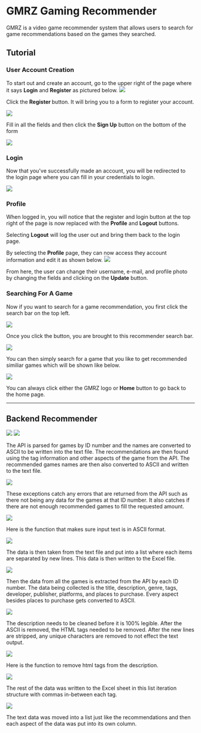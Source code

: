 # GMRZ Gaming Recommender
GMRZ is a video game recommender system that allows users to search for game recommendations based on the games they searched.

<h2>Tutorial</h2>
<h3>User Account Creation</h3>

To start out and create an account, go to the upper right of the page where it says <b>Login</b> and <b>Register</b> as pictured below.
![](GMRZ%20Tutorial/LoginHomePage.png)

Click the <b> Register </b> button. It will bring you to a form to register your account.

![](GMRZ%20Tutorial/RegisterPage.png)

Fill in all the fields and then click the <b>Sign Up</b> button on the bottom of the form

![](GMRZ%20Tutorial/RegisteredFilledIn.png)


<h3> Login </h3>

Now that you've successfully made an account, you will be redirected to the login page where you can fill in your credentials to login.

![](GMRZ%20Tutorial/LoginPage.png)

<h3>Profile</h3>

When logged in, you will notice that the register and login button at the top right of the page is now replaced with the <b>Profile</b> and <b>Logout</b> buttons. 

Selecting <b>Logout</b> will log the user out and bring them back to the login page.

By selecting the <b>Profile</b> page, they can now access they account information and edit it as shown below.
![](GMRZ%20Tutorial/ProfilePage.png)

From here, the user can change their username, e-mail, and profile photo by changing the fields and clicking on the <b>Update</b> button.

<h3>Searching For A Game</h3>

Now if you want to search for a game recommendation, you first click the search bar on the top left.

![](GMRZ%20Tutorial/search.png)

Once you click the button, you are brought to this recommender search bar.

![](GMRZ%20Tutorial/search1.png)



You can then simply search for a game that you like to get recommended similiar games which will be shown like below.


![](GMRZ%20Tutorial/search2.png)

You can always click either the GMRZ logo or <b>Home</b> button to go back to the home page.


-------------------------------------------------------------------------------------------------------------------------------------


<h2>Backend Recommender</h2>

![](GMRZ%20Tutorial/python.png)
![](GMRZ%20Tutorial/python1.png)


The API is parsed for games by ID number and the names are converted to ASCII to be written into the text file. The recommendations are then found using the tag information and other aspects of the game from the API. The recommended games names are then also converted to ASCII and written to the text file.



![](GMRZ%20Tutorial/python2.png)


These exceptions catch any errors that are returned from the API such as there not being any data for the games at that ID number. It also catches if there are not enough recommended games to fill the requested amount.


![](GMRZ%20Tutorial/python3.png)


Here is the function that makes sure input text is in ASCII format.



![](GMRZ%20Tutorial/python4.png)


The data is then taken from the text file and put into a list where each items are separated by new lines. This data is then written to the Excel file.


![](GMRZ%20Tutorial/python5.png)


Then the data from all the games is extracted from the API by each ID number. The data being collected is the title, description, genre, tags, developer, publisher, platforms, and places to purchase. Every aspect besides places to purchase gets converted to ASCII.


![](GMRZ%20Tutorial/python6.png)


The description needs to be cleaned before it is 100% legible. After the ASCII is removed, the HTML tags needed to be removed. After the new lines are stripped, any unique characters are removed to not effect the text output.


![](GMRZ%20Tutorial/python7.png)


Here is the function to remove html tags from the description.


![](GMRZ%20Tutorial/python8.png)


The rest of the data was written to the Excel sheet in this list iteration structure with commas in-between each tag.


![](GMRZ%20Tutorial/python9.png)



The text data was moved into a list just like the recommendations and then each aspect of the data was put into its own column.
